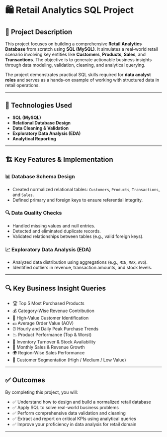 # 🛍️ Retail Analytics SQL Project

## 📌 Project Description

This project focuses on building a comprehensive **Retail Analytics Database** from scratch using **SQL (MySQL)**. It simulates a real-world retail scenario involving key entities like **Customers**, **Products**, **Sales**, and **Transactions**. The objective is to generate actionable business insights through data modeling, validation, cleaning, and analytical querying.

The project demonstrates practical SQL skills required for **data analyst roles** and serves as a hands-on example of working with structured data in retail operations.

---

## 🧰 Technologies Used

- **SQL (MySQL)**
- **Relational Database Design**
- **Data Cleaning & Validation**
- **Exploratory Data Analysis (EDA)**
- **Analytical Reporting**

---

## 🏗️ Key Features & Implementation

### 📊 Database Schema Design
- Created normalized relational tables: `Customers`, `Products`, `Transactions`, and `Sales`.
- Defined primary and foreign keys to ensure referential integrity.

### 🔍 Data Quality Checks
- Handled missing values and null entries.
- Detected and eliminated duplicate records.
- Validated relationships between tables (e.g., valid foreign keys).

### 📈 Exploratory Data Analysis (EDA)
- Analyzed data distribution using aggregations (e.g., `MIN`, `MAX`, `AVG`).
- Identified outliers in revenue, transaction amounts, and stock levels.

---

## 🔍 Key Business Insight Queries

- 🏆 Top 5 Most Purchased Products  
- 💰 Category-Wise Revenue Contribution  
- 👑 High-Value Customer Identification  
- 💵 Average Order Value (AOV)  
- ⏰ Hourly and Daily Peak Purchase Trends  
- 📉 Product Performance (Top & Worst)  
- 🏪 Inventory Turnover & Stock Availability  
- 📆 Monthly Sales & Revenue Growth  
- 🌍 Region-Wise Sales Performance  
- 👥 Customer Segmentation (High / Medium / Low Value)

---

## ✅ Outcomes

By completing this project, you will:

- ✅ Understand how to design and build a normalized retail database  
- ✅ Apply SQL to solve real-world business problems  
- ✅ Perform comprehensive data validation and cleaning  
- ✅ Extract and report on critical KPIs using analytical queries  
- ✅ Improve your proficiency in data analysis for retail domain  

---


